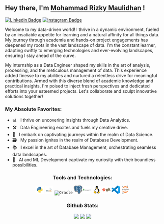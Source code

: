 ## Hey there, I'm [Mohammad Rizky Maulidhan](https://github.com/mrizkymaulidhan) !

[![Linkedin Badge](https://img.shields.io/badge/-LinkedIn-0e76a8?style=flat-square&logo=Linkedin&logoColor=white)](https://www.linkedin.com/in/mrizkymaulidhan/)
[![Instagram Badge](https://img.shields.io/badge/-Instagram-e4405f?style=flat-square&logo=Instagram&logoColor=white)](https://instagram.com/mrizkymaulidhan/)

Welcome to my data-driven world! I thrive in a dynamic environment, fueled by an insatiable appetite for learning and a natural affinity for all things data. My journey through academia and hands-on project engagements has deepened my roots in the vast landscape of data. I'm the constant learner, adapting swiftly to emerging technologies and ever-evolving landscapes, ensuring I stay ahead of the curve.

My internship as a Data Engineer shaped my skills in the art of analysis, processing, and the meticulous management of data. This experience added finesse to my abilities and nurtured a relentless drive for meaningful contributions. Armed with this diverse blend of academic knowledge and practical insights, I'm poised to inject fresh perspectives and dedicated efforts into your esteemed projects. Let's collaborate and sculpt innovative solutions together!

### My Absolute Favorites:

- 📊 &nbsp; I thrive on uncovering insights through Data Analytics.
- 🛠️ &nbsp; Data Engineering excites and fuels my creative drive.
- 🧪 &nbsp; I embark on captivating journeys within the realm of Data Science.
- 🗃️ &nbsp; My passion ignites in the realm of Database Development.
- 📚 &nbsp; I excel in the art of Database Management, orchestrating seamless data landscapes.
- 🤖 &nbsp; AI and ML Development captivate my curiosity with their boundless possibilities.

<div align="center">

### Tools and Technologies:

<code><img height="27" src="https://raw.githubusercontent.com/github/explore/80688e429a7d4ef2fca1e82350fe8e3517d3494d/topics/python/python.png" alt="Python"></code>
<code><img height="27" src="https://raw.githubusercontent.com/github/explore/80688e429a7d4ef2fca1e82350fe8e3517d3494d/topics/mysql/mysql.png" alt="MySQL"></code>
<code><img height="27" src="https://user-images.githubusercontent.com/25181517/117208736-bdedc080-adf5-11eb-912f-61c7d43705f6.png" alt="Oracle"></code>
<code><img height="27" src="https://raw.githubusercontent.com/github/explore/80688e429a7d4ef2fca1e82350fe8e3517d3494d/topics/postgresql/postgresql.png" alt="PostgreSQL"></code>
<code><img height="27" src="https://raw.githubusercontent.com/github/explore/80688e429a7d4ef2fca1e82350fe8e3517d3494d/topics/mongodb/mongodb.png" alt="MongoDB"></code>
<code><img height="27" src="https://raw.githubusercontent.com/github/explore/80688e429a7d4ef2fca1e82350fe8e3517d3494d/topics/linux/linux.png" alt="Linux"></code>
<code><img height="27" src="https://raw.githubusercontent.com/github/explore/80688e429a7d4ef2fca1e82350fe8e3517d3494d/topics/git/git.png" alt="Git"></code>
<code><img height="27" src="https://raw.githubusercontent.com/github/explore/78df643247d429f6cc873026c0622819ad797942/topics/visual-studio-code/visual-studio-code.png" alt="Visual Studio Code"></code>
<code><img height="27" src="https://raw.githubusercontent.com/github/explore/80688e429a7d4ef2fca1e82350fe8e3517d3494d/topics/jupyter-notebook/jupyter-notebook.png" alt="Jupyter Notebook"></code>

### Github Stats:

<img height="180em" src="https://github-readme-stats.vercel.app/api?username=mrizkymaulidhan&show_icons=true&hide_border=true&&count_private=true&include_all_commits=true" />
<img height="180em" src="https://github-readme-stats.vercel.app/api/top-langs/?username=mrizkymaulidhan&show_icons=true&hide_border=true&layout=compact&langs_count=8"/>
<img height="180em" src="https://github-readme-streak-stats.herokuapp.com/?user=mrizkymaulidhan&hide_border=true" />

</div>